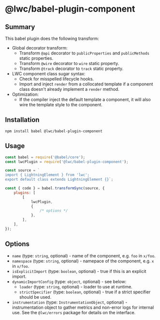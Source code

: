 # @lwc/babel-plugin-component

## Summary

This babel plugin does the following transform:

-   Global decorator transform:
    -   Transform `@api` decorator to `publicProperties` and `publicMethods` static properties.
    -   Transform `@wire` decorator to `wire` static property.
    -   Transform `@track` decorator to `track` static property.
-   LWC component class sugar syntax:
    -   Check for misspelled lifecycle hooks.
    -   Import and inject `render` from a collocated template if a component class doesn't already implement a `render` method.
-   Optimization:
    -   If the compiler inject the default template a component, it will also wire the template style to the component.

## Installation

    npm install babel @lwc/babel-plugin-component

## Usage

```js
const babel = require('@babel/core');
const lwcPlugin = require('@lwc/babel-plugin-component');

const source = `
import { LightningElement } from 'lwc';
export default class extends LightningElement {}`;

const { code } = babel.transformSync(source, {
    plugins: [
        [
            lwcPlugin,
            {
                /* options */
            },
        ],
    ],
});
```

## Options

-   `name` (type: `string`, optional) - name of the component, e.g. `foo` in `x/foo`.
-   `namespace` (type: `string`, optional) - namepace of the component, e.g. `x` in `x/foo`.
-   `isExplicitImport` (type: `boolean`, optional) - true if this is an explicit import.
-   `dynamicImportConfig` (type: `object`, optional) - see below:
    -   `loader` (type: `string`, optional) - loader to use at runtime.
    -   `strictSpecifier` (type: `boolean`, optional) - true if a strict specifier should be used.
-   `instrumentation` (type: `InstrumentationObject`, optional) - instrumentation object to gather metrics and non-error logs for internal use. See the `@lwc/errors` package for details on the interface.
